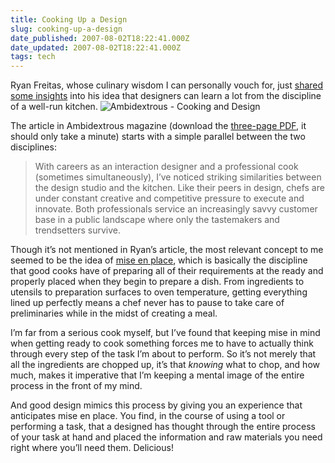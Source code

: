 ```yaml
---
title: Cooking Up a Design
slug: cooking-up-a-design
date_published: 2007-08-02T18:22:41.000Z
date_updated: 2007-08-02T18:22:41.000Z
tags: tech
---
```


Ryan Freitas, whose culinary wisdom I can personally vouch for, just [shared some insights](http://www.adaptivepath.com/blog/2007/07/26/lessons-from-the-kitchen/) into his idea that designers can learn a lot from the discipline of a well-run kitchen.
![Ambidextrous - Cooking and Design](http://www.dashes.com/anil/images/ryan-cooking-design.jpg)

The article in Ambidextrous magazine (download the [three-page PDF](http://www.adaptivepath.com/blog/wp-content/uploads/2007/07/ambidextrous_article.pdf), it should only take a minute) starts with a simple parallel between the two disciplines:

> With careers as an interaction designer and a professional cook (sometimes simultaneously), I’ve noticed striking similarities between the design studio and the kitchen. Like their peers in design, chefs are under constant creative and competitive pressure to execute and innovate. Both professionals service an increasingly savvy customer base in a public landscape where only the tastemakers and trendsetters survive.

Though it’s not mentioned in Ryan’s article, the most relevant concept to me seemed to be the idea of [mise en place](http://en.wikipedia.org/wiki/Mise_en_place), which is basically the discipline that good cooks have of preparing all of their requirements at the ready and properly placed when they begin to prepare a dish. From ingredients to utensils to preparation surfaces to oven temperature, getting everything lined up perfectly means a chef never has to pause to take care of preliminaries while in the midst of creating a meal.

I’m far from a serious cook myself, but I’ve found that keeping mise in mind when getting ready to cook something forces me to have to actually think through every step of the task I’m about to perform. So it’s not merely that all the ingredients are chopped up, it’s that *knowing* what to chop, and how much, makes it imperative that I’m keeping a mental image of the entire process in the front of my mind.

And good design mimics this process by giving you an experience that anticipates mise en place. You find, in the course of using a tool or performing a task, that a designed has thought through the entire process of your task at hand and placed the information and raw materials you need right where you’ll need them. Delicious!
